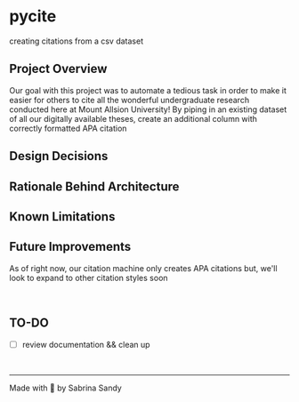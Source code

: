 # pycite
creating citations from a csv dataset

## Project Overview
Our goal with this project was to automate a tedious task in order to make it easier for others to cite all the wonderful undergraduate research conducted here at Mount Allsion University! By piping in an existing dataset of all our digitally available theses, create an additional column with correctly formatted APA citation

## Design Decisions
## Rationale Behind Architecture
## Known Limitations
## Future Improvements
As of right now, our citation machine only creates APA citations but, we'll look to expand to other citation styles soon

<br>

## TO-DO
- [ ] review documentation && clean up 

<br>

---
Made with 💛 by Sabrina Sandy